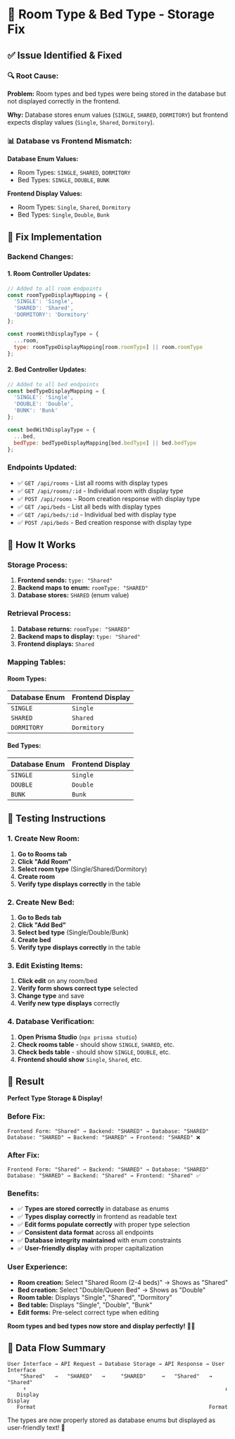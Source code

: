 # 🔧 Room Type & Bed Type - Storage Fix

## ✅ **Issue Identified & Fixed**

### **🔍 Root Cause:**
**Problem:** Room types and bed types were being stored in the database but not displayed correctly in the frontend.

**Why:** Database stores enum values (`SINGLE`, `SHARED`, `DORMITORY`) but frontend expects display values (`Single`, `Shared`, `Dormitory`).

### **📊 Database vs Frontend Mismatch:**

**Database Enum Values:**
- Room Types: `SINGLE`, `SHARED`, `DORMITORY`
- Bed Types: `SINGLE`, `DOUBLE`, `BUNK`

**Frontend Display Values:**
- Room Types: `Single`, `Shared`, `Dormitory`  
- Bed Types: `Single`, `Double`, `Bunk`

## 🔧 **Fix Implementation**

### **Backend Changes:**

#### **1. Room Controller Updates:**
```javascript
// Added to all room endpoints
const roomTypeDisplayMapping = {
  'SINGLE': 'Single',
  'SHARED': 'Shared',
  'DORMITORY': 'Dormitory'
};

const roomWithDisplayType = {
  ...room,
  type: roomTypeDisplayMapping[room.roomType] || room.roomType
};
```

#### **2. Bed Controller Updates:**
```javascript
// Added to all bed endpoints
const bedTypeDisplayMapping = {
  'SINGLE': 'Single',
  'DOUBLE': 'Double',
  'BUNK': 'Bunk'
};

const bedWithDisplayType = {
  ...bed,
  bedType: bedTypeDisplayMapping[bed.bedType] || bed.bedType
};
```

### **Endpoints Updated:**
- ✅ `GET /api/rooms` - List all rooms with display types
- ✅ `GET /api/rooms/:id` - Individual room with display type
- ✅ `POST /api/rooms` - Room creation response with display type
- ✅ `GET /api/beds` - List all beds with display types
- ✅ `GET /api/beds/:id` - Individual bed with display type
- ✅ `POST /api/beds` - Bed creation response with display type

## 🎯 **How It Works**

### **Storage Process:**
1. **Frontend sends:** `type: "Shared"`
2. **Backend maps to enum:** `roomType: "SHARED"`
3. **Database stores:** `SHARED` (enum value)

### **Retrieval Process:**
1. **Database returns:** `roomType: "SHARED"`
2. **Backend maps to display:** `type: "Shared"`
3. **Frontend displays:** `Shared`

### **Mapping Tables:**

#### **Room Types:**
| Database Enum | Frontend Display |
|---------------|------------------|
| `SINGLE`      | `Single`         |
| `SHARED`      | `Shared`         |
| `DORMITORY`   | `Dormitory`      |

#### **Bed Types:**
| Database Enum | Frontend Display |
|---------------|------------------|
| `SINGLE`      | `Single`         |
| `DOUBLE`      | `Double`         |
| `BUNK`        | `Bunk`           |

## 🚀 **Testing Instructions**

### **1. Create New Room:**
1. **Go to Rooms tab**
2. **Click "Add Room"**
3. **Select room type** (Single/Shared/Dormitory)
4. **Create room**
5. **Verify type displays correctly** in the table

### **2. Create New Bed:**
1. **Go to Beds tab**
2. **Click "Add Bed"**
3. **Select bed type** (Single/Double/Bunk)
4. **Create bed**
5. **Verify type displays correctly** in the table

### **3. Edit Existing Items:**
1. **Click edit** on any room/bed
2. **Verify form shows correct type** selected
3. **Change type** and save
4. **Verify new type displays** correctly

### **4. Database Verification:**
1. **Open Prisma Studio** (`npx prisma studio`)
2. **Check rooms table** - should show `SINGLE`, `SHARED`, etc.
3. **Check beds table** - should show `SINGLE`, `DOUBLE`, etc.
4. **Frontend should show** `Single`, `Shared`, etc.

## 🎉 **Result**

**Perfect Type Storage & Display!**

### **Before Fix:**
```
Frontend Form: "Shared" → Backend: "SHARED" → Database: "SHARED"
Database: "SHARED" → Backend: "SHARED" → Frontend: "SHARED" ❌
```

### **After Fix:**
```
Frontend Form: "Shared" → Backend: "SHARED" → Database: "SHARED"
Database: "SHARED" → Backend: "Shared" → Frontend: "Shared" ✅
```

### **Benefits:**
- ✅ **Types are stored correctly** in database as enums
- ✅ **Types display correctly** in frontend as readable text
- ✅ **Edit forms populate correctly** with proper type selection
- ✅ **Consistent data format** across all endpoints
- ✅ **Database integrity maintained** with enum constraints
- ✅ **User-friendly display** with proper capitalization

### **User Experience:**
- **Room creation:** Select "Shared Room (2-4 beds)" → Shows as "Shared"
- **Bed creation:** Select "Double/Queen Bed" → Shows as "Double"
- **Room table:** Displays "Single", "Shared", "Dormitory"
- **Bed table:** Displays "Single", "Double", "Bunk"
- **Edit forms:** Pre-select correct type when editing

**Room types and bed types now store and display perfectly!** 🎯✨

## 🔄 **Data Flow Summary**

```
User Interface → API Request → Database Storage → API Response → User Interface
    "Shared"   →   "SHARED"   →     "SHARED"     →   "Shared"   →   "Shared"
     ↑                                                               ↓
   Display                                                      Display
   Format                                                       Format
```

The types are now properly stored as database enums but displayed as user-friendly text! 🎉 